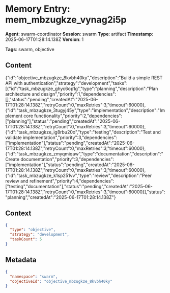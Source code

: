 # Memory Entry: mem_mbzugkze_vynag2i5p

**Agent**: swarm-coordinator
**Session**: swarm
**Type**: artifact
**Timestamp**: 2025-06-17T01:28:14.138Z
**Version**: 1

**Tags**: swarm, objective

## Content

{"id":"objective_mbzugkze_8kvbh40ky","description":"Build a simple REST API with authentication","strategy":"development","tasks":[{"id":"task_mbzugkze_ghyc6op1g","type":"planning","description":"Plan architecture and design","priority":1,"dependencies":[],"status":"pending","createdAt":"2025-06-17T01:28:14.138Z","retryCount":0,"maxRetries":3,"timeout":60000},{"id":"task_mbzugkze_3tugyj45y","type":"implementation","description":"Implement core functionality","priority":2,"dependencies":["planning"],"status":"pending","createdAt":"2025-06-17T01:28:14.138Z","retryCount":0,"maxRetries":3,"timeout":60000},{"id":"task_mbzugkze_ig8rbu20o","type":"testing","description":"Test and validate implementation","priority":3,"dependencies":["implementation"],"status":"pending","createdAt":"2025-06-17T01:28:14.138Z","retryCount":0,"maxRetries":3,"timeout":60000},{"id":"task_mbzugkze_zmyqmiqaw","type":"documentation","description":"Create documentation","priority":3,"dependencies":["implementation"],"status":"pending","createdAt":"2025-06-17T01:28:14.138Z","retryCount":0,"maxRetries":3,"timeout":60000},{"id":"task_mbzugkze_k1sp251vv","type":"review","description":"Peer review and refinement","priority":4,"dependencies":["testing","documentation"],"status":"pending","createdAt":"2025-06-17T01:28:14.138Z","retryCount":0,"maxRetries":3,"timeout":60000}],"status":"planning","createdAt":"2025-06-17T01:28:14.138Z"}

## Context

```json
{
  "type": "objective",
  "strategy": "development",
  "taskCount": 5
}
```

## Metadata

```json
{
  "namespace": "swarm",
  "objectiveId": "objective_mbzugkze_8kvbh40ky"
}
```

